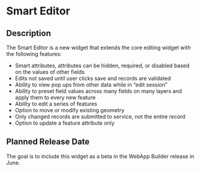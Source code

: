 # Smart Editor ## DescriptionThe Smart Editor is a new widget that extends the core editing widget with the following features:* Smart attributes, attributes can be hidden, required, or disabled based on the values of other fields* Edits not saved until user clicks save and records are validated* Ability to view pop ups from other data while in “edit session”* Ability to preset field values across many fields on many layers and apply them to every new feature* Ability to edit a series of features* Option to move or modify existing geometry* Only changed records are submitted to service, not the entire record* Option to update a feature attribute only## Planned Release DateThe goal is to include this widget as a beta in the WebApp Builder release in June.  